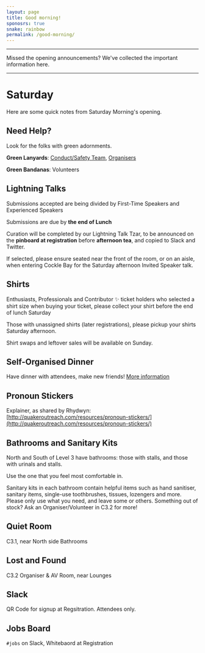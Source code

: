 ```yaml
---
layout: page
title: Good morning!
sponosrs: true
snake: rainbow
permalink: /good-morning/
---
```


<hr>
<span class="abstract">
Missed the opening announcements? We've collected the important information here. 
</span>
<hr>

# Saturday

Here are some quick notes from Saturday Morning's opening.

## Need Help?

Look for the folks with green adornments.

**Green Lanyards**: [Conduct/Safety Team](https://2018.pycon-au.org/conduct/), [Organisers](https://2018.pycon-au.org/about/#lead-organising-team)

**Green Bandanas**: Volunteers


## Lightning Talks

Submissions accepted are being divided by First-Time Speakers and Experienced Speakers

Submissions are due by **the end of Lunch**

Curation will be completed by our Lightning Talk Tzar, to be announced on the **pinboard at registration** before **afternoon tea**, and copied to Slack and Twitter. 

If selected, please ensure seated near the front of the room, or on an aisle, when entering Cockle Bay for the Saturday afternoon Invited Speaker talk. 

## Shirts

Enthusiasts, Professionals and Contributor ✨ ticket holders who selected a shirt size when buying your ticket, please collect your shirt before the end of lunch Saturday

Those with unassigned shirts (later registrations), please pickup your shirts Saturday afternoon. 

Shirt swaps and leftover sales will be available on Sunday. 

## Self-Organised Dinner

Have dinner with attendees, make new friends! [More information](https://2018.pycon-au.org/talks/601-selforganiseddinner/)

## Pronoun Stickers

Explainer, as shared by Rhydwyn: [http://quakeroutreach.com/resources/pronoun-stickers/](http://quakeroutreach.com/resources/pronoun-stickers/)

## Bathrooms and Sanitary Kits

North and South of Level 3 have bathrooms: those with stalls, and those with urinals and stalls. 

Use the one that you feel most comfortable in. 

Sanitary kits in each bathroom contain helpful items such as hand sanitiser, sanitary items, single-use toothbrushes, tissues, lozengers and more. Please only use what you need, and leave some or others. Something out of stock? Ask an Organiser/Volunteer in C3.2 for more!

## Quiet Room

C3.1, near North side Bathrooms

## Lost and Found

C3.2 Organiser & AV Room, near Lounges

## Slack

QR Code for signup at Regsitration. Attendees only. 

## Jobs Board

`#jobs` on Slack, Whitebaord at Registration
